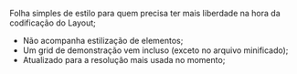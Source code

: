 Folha simples de estilo para quem precisa ter mais liberdade na hora da codificação do Layout; 
 - Não acompanha estilização de elementos;
 - Um grid de demonstração vem incluso (exceto no arquivo minificado);
 - Atualizado para a resolução mais usada no momento; 
